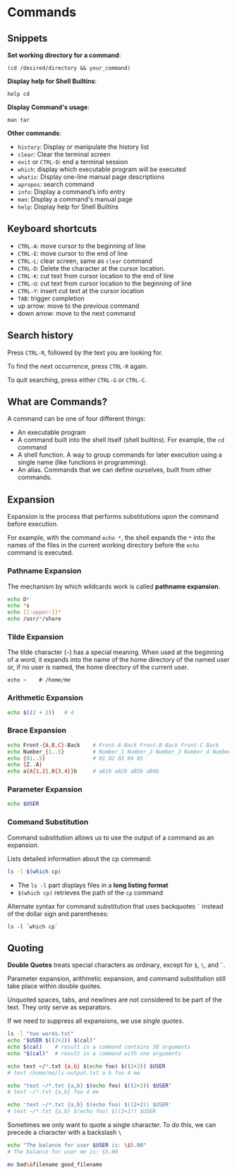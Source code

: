 # Commands

## Snippets

**Set working directory for a command**:
```shell
(cd /desired/directory && your_command)
```

**Display help for Shell Builtins**:
```shell
help cd
```

**Display Command's usage**:
```shell
man tar
```

**Other commands**:
- `history`: Display or manipulate the history list
- `clear`: Clear the terminal screen
- `exit` or `CTRL-D`: end a terminal session
- `which`: display which executable program will be executed
- `whatis`: Display one-line manual page descriptions
- `apropos`: search command
- `info`: Display a command’s info entry
- `man`: Display a command's manual page
- `help`: Display help for Shell Builtins


## Keyboard shortcuts

- `CTRL-A`: move cursor to the beginning of line
- `CTRL-E`: move cursor to the end of line
- `CTRL-L`: clear screen, same as `clear` command
- `CTRL-D`: Delete the character at the cursor location.
- `CTRL-K`: cut text from cursor location to the end of line
- `CTRL-U`: cut text from cursor location to the beginning of line
- `CTRL-Y`: insert cut text at the cursor location
- `TAB`: trigger completion
- up arrow: move to the previous command
- down arrow: move to the next command


## Search history

Press `CTRL-R`, followed by the text you are looking for.

To find the next occurrence, press `CTRL-R` again.

To quit searching, press either `CTRL-G` or `CTRL-C`.


## What are Commands?

A command can be one of four different things:
- An executable program
- A command built into the shell itself (shell builtins). For example, the `cd` command
- A shell function. A way to group commands for later execution using a single name (like functions in programming).
- An alias. Commands that we can define ourselves, built from other commands.


## Expansion

Expansion is the process that performs substitutions upon the command before execution.

For example, with the command `echo *`, the shell expands the `*`  into  the names of the files in the current working directory before the `echo` command is executed.

### Pathname Expansion

The mechanism by which wildcards work is called **pathname expansion**.

```bash
echo D*
echo *s
echo [[:upper:]]*
echo /usr/*/share
```

### Tilde Expansion

The tilde character (`~`) has a special meaning. When used at the beginning of a word, it expands into the name of the home directory of the named user or, if no user is named, the home directory of the current user.

```shell
echo ~    # /home/me
```

### Arithmetic Expansion
```bash
echo $((2 + 2))   # 4
```

### Brace Expansion
```bash
echo Front-{A,B,C}-Back    # Front-A-Back Front-B-Back Front-C-Back
echo Number_{1..5}         # Number_1 Number_2 Number_3 Number_4 Number_5
echo {01..5}               # 01 02 03 04 05
echo {Z..A}
echo a{A{1,2},B{3,4}}b     # aA1b aA2b aB3b aB4b
```

### Parameter Expansion
```bash
echo $USER
```

### Command Substitution

Command substitution allows us to use the output of a command as an expansion.

Lists detailed information about the cp command:

```bash
ls -l $(which cp)
```
- The `ls -l` part displays files in a **long listing format**
- `$(which cp)` retrieves the path of the `cp` command

Alternate syntax for command substitution that uses backquotes `` ` `` instead of the dollar sign and parentheses:

```shell
ls -l `which cp`
```

## Quoting

**Double Quotes** treats special characters as ordinary, except for `$`, `\`, and `` ` ``.

Parameter expansion, arithmetic expansion, and command substitution still take place within double quotes.

Unquoted spaces, tabs, and newlines are not considered to be part of the text. They only serve as separators.

If we need to suppress all expansions, we use *single quotes*.

```bash
ls -l "two words.txt"
echo "$USER $((2+2)) $(cal)"
echo $(cal)    # result in a command contains 38 arguments
echo "$(cal)"  # result in a command with one arguments

echo text ~/*.txt {a,b} $(echo foo) $((2+2)) $USER
# text /home/me/ls-output.txt a b foo 4 me

echo "text ~/*.txt {a,b} $(echo foo) $((2+2)) $USER"
# text ~/*.txt {a,b} foo 4 me

echo 'text ~/*.txt {a,b} $(echo foo) $((2+2)) $USER'
# text ~/*.txt {a,b} $(echo foo) $((2+2)) $USER
```

Sometimes we only want to quote a single character. To do this, we can precede a character with a backslash `\`

```bash
echo "The balance for user $USER is: \$5.00"
# The balance for user me is: $5.00

mv bad\&filename good_filename
```

